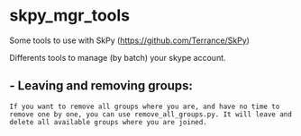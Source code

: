 # skpy_mgr_tools
Some tools to use with SkPy (https://github.com/Terrance/SkPy)

Differents tools to manage (by batch) your skype account.

## - Leaving and removing groups:
    If you want to remove all groups where you are, and have no time to remove one by one, you can use remove_all_groups.py. It will leave and delete all available groups where you are joined.

